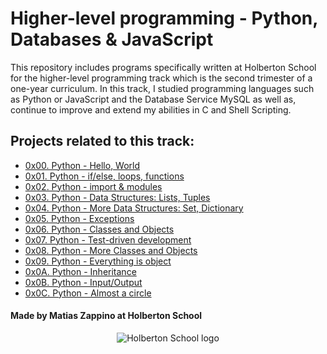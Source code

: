 # Higher-level programming - Python, Databases & JavaScript

This repository includes programs specifically written at Holberton School for the higher-level programming track which is the second trimester of a one-year curriculum. In this track, I studied programming languages such as Python or JavaScript and the Database Service MySQL as well as, continue to improve and extend my abilities in C and Shell Scripting.

## Projects related to this track:

* [0x00. Python - Hello, World](./0x00-python-hello_world)
* [0x01. Python - if/else, loops, functions](./0x01-python-if_else_loops_functions)
* [0x02. Python - import & modules](./0x02-python-import_modules)
* [0x03. Python - Data Structures: Lists, Tuples](./0x03-python-data_structures)
* [0x04. Python - More Data Structures: Set, Dictionary](./0x04-python-more_data_strctures)
* [0x05. Python - Exceptions](./0x05-python-exceptions)
* [0x06. Python - Classes and Objects](./0x06-python-classes)
* [0x07. Python - Test-driven development](./0x07-python-test_driven_development)
* [0x08. Python - More Classes and Objects](./0x08-python-more_classes)
* [0x09. Python - Everything is object](./0x09-python-everything_is_object)
* [0x0A. Python - Inheritance](./0x0A-python-inheritance)
* [0x0B. Python - Input/Output](./0x0B-python-input_output)
* [0x0C. Python - Almost a circle](./0x0C-python-almost_a_circle)


#### Made by Matias Zappino at Holberton School

<p align="center">
  <img src="http://www.holbertonschool.com/holberton-logo.png"
       alt="Holberton School logo">
</p>